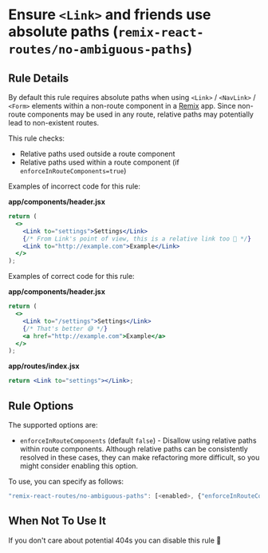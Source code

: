 # Ensure `<Link>` and friends use absolute paths (`remix-react-routes/no-ambiguous-paths`)

## Rule Details

By default this rule requires absolute paths when using `<Link>` / `<NavLink>` / `<Form>` elements within a non-route component in a [Remix](https://remix.run) app. Since non-route components may be used in any route, relative paths may potentially lead to non-existent routes.

This rule checks:

- Relative paths used outside a route component
- Relative paths used within a route component (if `enforceInRouteComponents=true`)

Examples of incorrect code for this rule:

**app/components/header.jsx**

```jsx
return (
  <>
    <Link to="settings">Settings</Link>
    {/* From Link's point of view, this is a relative link too 😬 */}
    <Link to="http://example.com">Example</Link>
  </>
);
```

Examples of correct code for this rule:

**app/components/header.jsx**

```jsx
return (
  <>
    <Link to="/settings">Settings</Link>
    {/* That's better 😅 */}
    <a href="http://example.com">Example</a>
  </>
);
```

**app/routes/index.jsx**

```jsx
return <Link to="settings"></Link>;
```

## Rule Options

The supported options are:

- `enforceInRouteComponents` (default `false`) - Disallow using relative paths within route components. Although relative paths can be consistently resolved in these cases, they can make refactoring more difficult, so you might consider enabling this option.

To use, you can specify as follows:

```javascript
"remix-react-routes/no-ambiguous-paths": [<enabled>, {"enforceInRouteComponents": true}]
```

## When Not To Use It

If you don't care about potential 404s you can disable this rule 🫠
